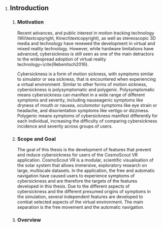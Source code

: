 1. ## Introduction ##
    1. ### Motivation ###
        Recent advances, and public interest in motion tracking technology (Wii\textcopyright,
        Kinect\textcopyright), as well as stereoscopic 3D media and technology have renewed the
        development in virtual and mixed reality technology.
        However, while hardware limitations have advanced, cybersickness is still seen as one of
        the main detractors to the widespread adoption of virtual reality
        technology~\cite{Rebenitsch2016}.

        Cybersickness is a form of motion sickness, with symptoms similar to simulator or sea
        sickness, that is encountered when experiencing a virtual environment.
        Similar to other forms of motion sickness, cybersickness is polysymptomatic and
        polygenic.
        Polysymptomatic means cybersickness can manifest in a wide range of different symptoms
        and severity, including nauseagenic symptoms like dryness of mouth or nausea, oculomotor
        symptoms like eye strain or headache, and disorientation symptoms like vertigo or
        dizziness.
        Polygenic means symptoms of cybersickness manifest differently for each individual,
        increasing the difficulty of comparing cybersickness incidence and severity across
        groups of users.

    2. ### Scope and Goal ###
        The goal of this thesis is the development of features that prevent and reduce
        cybersickness for users of the CosmoScout VR application.
        CosmoScout VR is a modular, scientific visualisation of the solar system that allows
        immersive, exploratory research on large, multiscale datasets.
        In the application, the free and automatic navigation have caused users to experience
        symptoms of cybersickness and are therefore the targets of the features developed in
        this thesis.
        Due to the different aspects of cybersickness and the different presumed origins of
        symptoms in the simulation, several independent features are developed to combat
        selected aspects of the virtual environment.
        The main separation is the free movement and the automatic navigation.
       
    3. ### Overview ###
    

